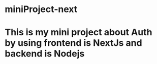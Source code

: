 # miniProject-next
<h1 style={{color:"blue"}}>This is my mini project about Auth by using frontend is NextJs and backend is Nodejs</h1>

